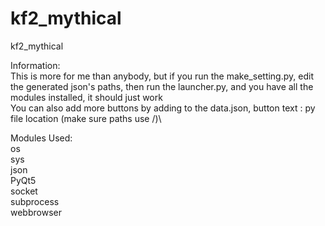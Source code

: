 # kf2_mythical
kf2_mythical

Information:\
This is more for me than anybody, but if you run the make_setting.py, edit the generated json's paths, then run the launcher.py, and you have all the modules installed, it should just work\
You can also add more buttons by adding to the data.json, button text : py file location (make sure paths use /)\

Modules Used:\
os\
sys\
json\
PyQt5\
socket\
subprocess\
webbrowser
